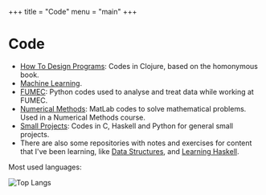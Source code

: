 +++
title = "Code"
menu = "main"
+++

# Code

- [How To Design Programs](https://github.com/adairneto/How-to-Design-Programs): Codes in Clojure, based on the homonymous book.
- [Machine Learning](https://github.com/adairneto/Machine-Learning).
- [FUMEC](https://github.com/adairneto/FUMEC): Python codes used to analyse and treat data while working at FUMEC.
- [Numerical Methods](https://github.com/adairneto/Numerical-Analysis): MatLab codes to solve mathematical problems. Used in a Numerical Methods course.
- [Small Projects](https://github.com/adairneto/Small-Projects): Codes in C, Haskell and Python for general small projects.
- There are also some repositories with notes and exercises for content that I've been learning, like [Data Structures](https://github.com/adairneto/Small-Projects/blob/main/Data_Structures.org), and [Learning Haskell](https://github.com/adairneto/Learning-Haskell).

Most used languages:

![Top Langs](https://github-readme-stats.vercel.app/api/top-langs/?username=adairneto&&show_icons=true&hide_title=true&theme=radical&layout=compact&hide_border=true&border_radius=30&langs_count=15&exclude_repo=Analyseroom&hide=html,css,tex)



